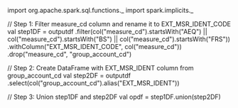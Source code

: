 import org.apache.spark.sql.functions._
import spark.implicits._

// Step 1: Filter measure_cd column and rename it to EXT_MSR_IDENT_CODE
val step1DF = outputdf
  .filter(col("measure_cd").startsWith("AEQ") || col("measure_cd").startsWith("BS") || col("measure_cd").startsWith("FRS"))
  .withColumn("EXT_MSR_IDENT_CODE", col("measure_cd"))
  .drop("measure_cd", "group_account_cd")

// Step 2: Create DataFrame with EXT_MSR_IDENT column from group_account_cd
val step2DF = outputdf
  .select(col("group_account_cd").alias("EXT_MSR_IDENT"))

// Step 3: Union step1DF and step2DF
val opdf = step1DF.union(step2DF)
